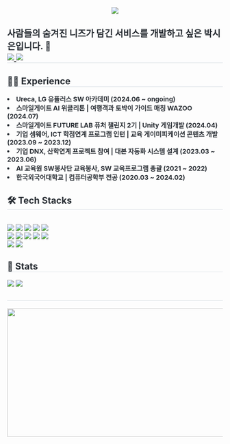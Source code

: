 <div align= "center">
    <img src="https://capsule-render.vercel.app/api?type=waving&color=0:88c0f2,100:96f3a5&height=180&text=Welcome:)%20ssIIIn's%20Space&animation=fadeIn&fontColor=2e2e2e&fontSize=50" />
    </div>
    <div style="text-align: left;"> 
    <h2 style="border-bottom: 1px solid #d8dee4; color: #282d33;"> 사람들의 숨겨진 니즈가 담긴 서비스를 개발하고 싶은 박시은입니다. 👋
    <div style="text-align: left;">  <a href=https://ssin-estella.tistory.com/> <img src="https://img.shields.io/badge/Tistory-000000?style=flat-square&logo=Tistory&logoColor=white&link=https://ssin-estella.tistory.com/"> </a>
    <a href=mailto:sieun00312@gmail.com> <img src="https://img.shields.io/badge/Gmail-EA4335?style=flat-square&logo=Gmail&logoColor=white&link=mailto:sieun00312@gmail.com"> </a>
    </h2>
    <div style="text-align: left;">
    <h2 style="border-bottom: 1px solid #d8dee4; color: #282d33;"> 🧑‍💻 Experience </h2>
    <div style="font-weight: 700; font-size: 15px; text-align: left; color: #282d33;"> <li> Ureca, LG 유플러스 SW 아카데미 (2024.06 ~ ongoing)</li><li> 스마일게이트 AI 위클리톤 | 여행객과 토박이 가이드 매칭 WAZOO (2024.07)</li><li> 스마일게이트 FUTURE LAB 퓨처 챌린지 2기 | Unity 게임개발 (2024.04)</li><li> 기업 셈웨어, ICT 학점연계 프로그램 인턴 | 교육 게이미피케이션 콘텐츠 개발 (2023.09 ~ 2023.12)</li><li> 기업 DNX, 산학연계 프로젝트 참여 | 대본 자동화 시스템 설계 (2023.03 ~ 2023.06)</li><li> AI 교육원 SW봉사단 교육봉사, SW 교육프로그램 총괄 (2021 ~ 2022)</li><li> 한국외국어대학교 | 컴퓨터공학부 전공 (2020.03 ~ 2024.02) </div> 
    </div>
    <div style="text-align: left;">  </div> 
    </div>
    <div style="text-align: left;">
    <h2 style="border-bottom: 1px solid #d8dee4; color: #282d33;"> 🛠️ Tech Stacks </h2> <br> 
    <div style="margin: ; text-align: left;" "text-align: left;"> <img src="https://img.shields.io/badge/Java-007396?style=flat-square&logo=Java&logoColor=white">
          <img src="https://img.shields.io/badge/Python-3776AB?style=flat-square&logo=Python&logoColor=white">
          <img src="https://img.shields.io/badge/C++-00599C?style=flat-square&logo=C%2B%2B&logoColor=white">
          <img src="https://img.shields.io/badge/Spring-6DB33F?style=flat-square&logo=Spring&logoColor=white">
          <img src="https://img.shields.io/badge/Spring Boot-6DB33F?style=flat-square&logo=Spring Boot&logoColor=white">
          <br/><img src="https://img.shields.io/badge/Flask-000000?style=flat-square&logo=Flask&logoColor=white">
          <img src="https://img.shields.io/badge/MySQL-4479A1?style=flat-square&logo=MySQL&logoColor=white">
          <img src="https://img.shields.io/badge/MongoDB-47A248?style=flat-square&logo=MongoDB&logoColor=white">
          <img src="https://img.shields.io/badge/Slack-4A154B?style=flat-square&logo=Slack&logoColor=white">
          <img src="https://img.shields.io/badge/Notion-000000?style=flat-square&logo=Notion&logoColor=white">
          <br/><img src="https://img.shields.io/badge/Git-F05032?style=flat-square&logo=Git&logoColor=white">
          <img src="https://img.shields.io/badge/Github-181717?style=flat-square&logo=Github&logoColor=white">
          </div>
    </div>
    <div style="text-align: left;"> 
    <h2 style="border-bottom: 1px solid #d8dee4; color: #282d33;"> 🏅 Stats </h2> <div style="text-align: left;"> <img src="https://github-readme-stats.vercel.app/api?username=ssIIIn0-0&bg_color=60,94dbff,adffb3&title_color=000000&text_color=000000"
         /> <img src="https://github-readme-stats.vercel.app/api/top-langs/?username=ssIIIn0-0&layout=compact&bg_color=60,94dbff,adffb3&title_color=000000&text_color=000000"
           /> </div> 
    </div>
<h2 style="border-bottom: 1px solid #d8dee4; color: #282d33;"> </h2>
<a href="https://github.com/devxb/gitanimals">
<img
  src="https://render.gitanimals.org/farms/ssIIIn0-0"
  width="600"
  height="300"
/>
</a>
    
